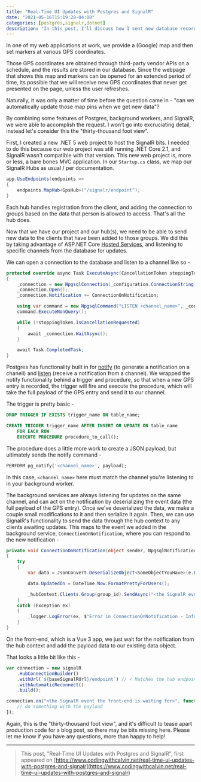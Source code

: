 ```yaml
---
title: "Real-Time UI Updates with Postgres and SignalR"
date: "2021-05-16T15:19:28-04:00"
categories: [postgres,signalr,dotnet]
description: "In this post, I'll discuss how I sent new database records to the UI with Postgres and SignalR."
---
```


In one of my web applications at work, we provide a (Google) map and then set markers at various GPS coordinates.  

Those GPS coordinates are obtained through third-party vendor APIs on a schedule, and the results are stored in our database.  Since the webpage that shows this map and markers can be opened for an extended period of time, its possible that we will receive new GPS coordinates that never get presented on the page, unless the user refreshes.

Naturally, it was only a matter of time before the question came in - "can we automatically update those map pins when we get new data"?  

By combining some features of Postgres, background workers, and SignalR, we were able to accomplish the request.  I won't go into excruciating detail, instead let's consider this the "thirty-thousand foot view".

First, I created a new .NET 5 web project to host the SignalR bits.  I needed to do this because our web project was still running .NET Core 2.1, and SignalR wasn't compatible with that version.  This new web project is, more or less, a bare bones MVC application.  In our `Startup.cs` class, we map our SignalR Hubs as usual / per documentation.  

```csharp
app.UseEndpoints(endpoints =>
{
    endpoints.MapHub<GpsHub>("/signalr/endpoint");
}
```

Each hub handles registration from the client, and adding the connection to groups based on the data that person is allowed to access.  That's all the hub does.

Now that we have our project and our hub(s), we need to be able to send new data to the clients that have been added to those groups.  We did this by taking advantage of ASP.NET Core [Hosted Services](https://docs.microsoft.com/en-us/aspnet/core/fundamentals/host/hosted-services?view=aspnetcore-5.0&tabs=visual-studio), and listening to specific channels from the database for updates.

We can open a connection to the database and listen to a channel like so -

```csharp
protected override async Task ExecuteAsync(CancellationToken stoppingToken)
{
    _connection = new NpgsqlConnection(_configuration.ConnectionString);
    _connection.Open();
    _connection.Notification += ConnectionOnNotification;

    using var command = new NpgsqlCommand("LISTEN <channel_name>", _connection);
    command.ExecuteNonQuery();

    while (!stoppingToken.IsCancellationRequested)
    {
        await _connection.WaitAsync();
    }

    await Task.CompletedTask;
}
```

Postgres has functionality built in for [notify](https://www.postgresql.org/docs/current/sql-notify.html) (to generate a notification on a chanell) and [listen](https://www.postgresql.org/docs/current/sql-listen.html) (receive a notification from a channel).  We wrapped the notify functionality behind a trigger and procedure, so that when a new GPS entry is recorded, the trigger will fire and execute the procedure, which will take the full payload of the GPS entry and send it to our channel.

The trigger is pretty basic -

```sql
DROP TRIGGER IF EXISTS trigger_name ON table_name;

CREATE TRIGGER trigger_name AFTER INSERT OR UPDATE ON table_name
    FOR EACH ROW
    EXECUTE PROCEDURE procedure_to_call();
```

The procedure does a little more work to create a JSON payload, but ultimately sends the notify command -

```sql
PERFORM pg_notify('<channel_name>', payload);
```

In this case, `<channel_name>` here must match the channel you're listening to in your background worker.

The background services are always listening for updates on the same channel, and can act on the notification by deserializing the event data (the full payload of the GPS entry).  Once we've deserialized the data, we make a couple small modifications to it and then serialize it again.  Then, we can use SignalR's functionality to send the data through the hub context to any clients awaiting updates. This maps to the event we added in the background service, `ConnectionOnNotification`, where you can respond to the new notification -

```csharp
private void ConnectionOnNotification(object sender, NpgsqlNotificationEventArgs e)
{
    try
    {
        var data = JsonConvert.DeserializeObject<SomeObjectYouHave>(e.Payload);

        data.UpdatedOn = DateTime.Now.FormatPrettyForUsers();

        _hubContext.Clients.Group(group_id).SendAsync("<the SignalR event the front-end is waiting for>", JsonConvert.SerializeObject(data));
    }
    catch (Exception ex)
    {
        _logger.LogError(ex, $"Error in ConnectionOnNotification - Information [{e.Payload}]");
    }
}
```

On the front-end, which is a Vue 3 app, we just wait for the notification from the hub context and add the payload data to our existing data object.

That looks a little bit like this -

```javascript
var connection = new signalR
    .HubConnectionBuilder()
    .withUrl(`${baseSignalRUrl}/endpoint`) // < Matches the hub endpoint from Startup.cs
    .withAutomaticReconnect()
    .build();

connection.on("<the SignalR event the front-end is waiting for>", function(payload) {
    // do something with the payload
});
```

Again, this is the "thirty-thousand foot view", and it's difficult to tease apart production code for a blog post, so there may be bits missing here.  Please let me know if you have any questions, more than happy to help!

---

>This post, "Real-Time UI Updates with Postgres and SignalR", first appeared on [https://www.codingwithcalvin.net/real-time-ui-updates-with-postgres-and-signalr](https://www.codingwithcalvin.net/real-time-ui-updates-with-postgres-and-signalr)
